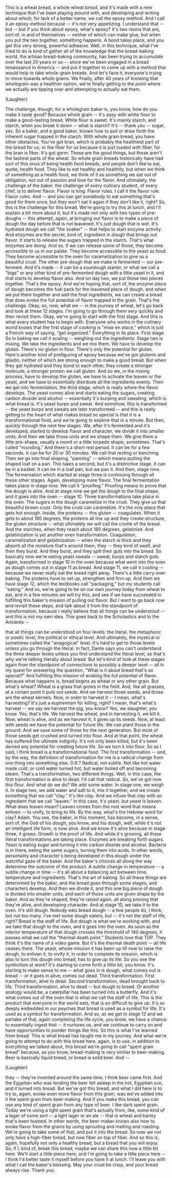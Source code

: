 
This is a wheat bread, a whole wheat bread,
and it&#39;s made with a new technique
that I&#39;ve been playing around with,
and developing and writing about which, for lack of a better name,
we call the epoxy method.
And I call it an epoxy method because --
it&#39;s not very appetizing. I understand that --
but -- but
if you think about epoxy, what&#39;s epoxy?
It&#39;s two resins that are, sort of,
in and of themselves -- neither of which can make glue,
but when you put the two together,
something happens. A bond takes place,
and you get this very strong, powerful
adhesive.
Well, in this technique,
what I&#39;ve tried to do is kind of
gather all of the knowledge that the bread-baking world,
the artisan bread-baking community,
has been trying to accumulate over the last 20 years or so --
since we&#39;ve been engaged in a bread renaissance in America --
and put it together to come up with a method
that would help to take whole-grain breads.
And let&#39;s face it, everyone&#39;s trying to move towards whole grains.
We finally, after 40 years of knowing
that wholegrain was a healthier option,
we&#39;re finally getting to the point where we actually are tipping over
and attempting to actually eat them.

(Laughter)

The challenge, though, for a wholegrain baker is,
you know, how do you make it taste good?
Because whole grain -- it&#39;s easy with white flour
to make a good-tasting bread. White flour is sweet.
It&#39;s mainly starch, and starch, when you break it down --
what is starch? It&#39;s -- thank you -- sugar, yes.
So a baker, and a good baker,
knows how to pull or draw forth
the inherent sugar trapped in the starch.
With whole grain bread, you have other obstacles.
You&#39;ve got bran, which is probably the healthiest part of the bread for us,
or the fiber for us because it is just loaded with fiber,
for the bran is fiber.
It&#39;s got germ. Those are the good things,
but those aren&#39;t the tastiest parts of the wheat.
So whole grain breads historically
have had sort of this onus of being health food breads,
and people don&#39;t like to eat,
quote, health food. They like to eat healthy and healthily,
but when we think of something as a health food,
we think of it as something we eat out of obligation,
not out of passion and love for the flavor.
And ultimately, the challenge of the baker,
the challenge of every culinary student, of every chef,
is to deliver flavor.
Flavor is king. Flavor rules.
I call it the flavor rule. Flavor rules.
And -- and
you can get somebody to eat something that&#39;s good for them once,
but they won&#39;t eat it again if they don&#39;t like it, right?
So, this is the challenge for this bread.
We&#39;re going to try this at lunch, and
I&#39;ll explain a bit more about it,
but it&#39;s made not only with two types of pre-doughs --
this attempt, again, at bringing out flavor
is to make a piece of dough
the day before that is not leavened.
It&#39;s just dough that is wet.
It&#39;s hydrated dough we call &quot;the soaker&quot; --
that helps to start enzyme activity.
And enzymes are the secret, kind of, ingredient in dough
that brings out flavor.
It starts to release the sugars trapped in the starch.
That&#39;s what enzymes are doing.
And so, if we can release some of those,
they become accessible to us in our palate.
They become accessible to the yeast as food.
They become accessible to the oven for caramelization
to give us a beautiful crust.
The other pre-dough
that we make is fermented -- our pre-ferment.
And it&#39;s made -- it can be a sourdough starter, or what we call a &quot;biga&quot;
or any other kind of pre-fermented dough with a little yeast in it,
and that starts to develop flavor also.
And on day two, we put those two pieces together. That&#39;s the epoxy.
And we&#39;re hoping that, sort of, the
enzyme piece of dough
becomes the fuel pack for the leavened piece of dough,
and when we put them together and add the final ingredients,
we can create a bread that does evoke
the full potential of flavor trapped in the grain.
That&#39;s the challenge. Okay, so, now, what we --
in the journey of wheat, let&#39;s go back and look at these 12 stages.
I&#39;m going to go through them very quickly and then revisit them.
Okay, we&#39;re going to start with the first stage.
And this is what every student has to begin with.
Everyone who works in the culinary world knows that
the first stage of cooking is &quot;mise en place,&quot;
which is just a French way of saying, &quot;get organized.&quot;
Everything in its place. First stage.
So in baking we call it scaling -- weighing out the ingredients.
Stage two is mixing. We take the ingredients and we mix them.
We have to develop the gluten.
There&#39;s no gluten in flour. There&#39;s only the potential for gluten.
Here&#39;s another kind of prefiguring of epoxy
because we&#39;ve got glutenin and gliadin,
neither of which are strong enough to make a good bread.
But when they get hydrated and they bond to each other,
they create a stronger molecule, a stronger protein we call gluten.
And so we, in the mixing process,
have to develop the gluten,
we have to activate the leaven or the yeast,
and we have to essentially distribute all the ingredients evenly.
Then we get into fermentation, the third stage,
which is really where the flavor develops. 
The yeast comes alive and starts eating the sugars,
creating carbon dioxide and alcohol --
essentially it&#39;s burping and sweating, which is what bread is.
It&#39;s yeast burps and sweat.
And somehow, this is transformed --
the yeast burps and sweats are later transformed --
and this is really getting to the heart of what makes bread so special
is that it is a transformational food,
and we&#39;re going to explore that in a minute.
But then, quickly through the next few stages.
We, after it&#39;s fermented and it&#39;s developed,
started to develop flavor and character,
we divide it into smaller units.
And then we take those units and we shape them. We give them a little pre-shape,
usually a round or a little torpedo shape, sometimes.
That&#39;s called &quot;rounding.&quot;
And there&#39;s a short rest period. It can be for a few seconds.
It can be for 20 or 30 minutes. We call that resting or benching.
Then we go into final shaping,
&quot;panning&quot; -- which means putting the shaped loaf on a pan.
This takes a second, but it&#39;s a distinctive stage.
It can be in a basket. It can be in a loaf pan, but we pan it.
And then, stage nine.
The fermentation which started at stage three is continuing
through all these other stages. Again, developing more flavor.
The final fermentation takes place in stage nine.
We call it &quot;proofing.&quot;
Proofing means to prove that the dough is alive.
And at stage nine we get the dough to the final shape,
and it goes into the oven -- stage 10.
Three transformations take place in the oven.
The sugars in the dough caramelize in the crust.
They give us that beautiful brown crust.
Only the crust can caramelize. It&#39;s the only place that gets hot enough.
Inside, the proteins --
this gluten -- coagulates.
When it gets to about 160 degrees,
the proteins all line up 
and they create structure,
the gluten structure --
what ultimately we will call the crumb of the bread.
And the starches, when they reach about 180 degrees,
gelatinize.
And gelatinization is yet another
oven transformation.
Coagulation, caramelization and gelatinization --
when the starch is thick and they absorb all the moisture that&#39;s around them,
they -- they kind of swell, and then they burst.
And they burst, and they spill their guts into the bread.
So basically now we&#39;re eating yeast sweats --
sweat, burps and starch guts.
Again, transformed in stage 10 in the oven
because what went into the oven as dough
comes out in stage 11 as bread.
And stage 11, we call it cooling --
because we never really eat the bread right away.
There&#39;s a little carry-over baking.
The proteins have to set up, strengthen and firm up.
And then we have stage 12, which the textbooks call &quot;packaging,&quot;
but my students call &quot;eating.&quot;
And so, we&#39;re going to be on our own journey today from wheat to eat,
and in a few minutes we will try this,
and see if we have succeeded
in fulfilling this baker&#39;s mission of pulling out flavor.
But I want to go back now and revisit these steps,
and talk about it from the standpoint of transformation,
because I really believe that
all things can be understood --
and this is not my own idea. This goes back to the Scholastics and to the Ancients --

that all things can be understood on four levels:
the literal, the metaphoric or poetic level,
the political or ethical level.
And ultimately, the mystical or sometimes called the &quot;anagogical&quot; level.
It&#39;s hard to get to those levels unless you go through the literal.
In fact, Dante says you can&#39;t understand the three deeper levels
unless you first understand the literal level,
so that&#39;s why we&#39;re talking literally about bread.
But let&#39;s kind of look at these stages again
from the standpoint of connections to possibly a deeper level --
all in my quest for answering the question,
&quot;What is it about bread that&#39;s so special?&quot;
And fulfilling this mission of evoking the full potential of flavor.
Because what happens is,
bread begins as wheat or any other grain.
But what&#39;s wheat? Wheat is a grass
that grows in the field.
And, like all grasses, at a certain point it puts out seeds.
And we harvest those seeds, and those are the wheat kernels.
Now, in order to harvest it -- I mean, what&#39;s harvesting?
It&#39;s just a euphemism for killing, right?
I mean, that&#39;s what&#39;s harvest -- we say we harvest the pig, you know?
Yes, we slaughter, you know. Yes, that&#39;s life.
We harvest the wheat,
and in harvesting it, we kill it.
Now, wheat is alive,
and as we harvest it, it gives up its seeds.
Now, at least with seeds we have the potential for future life.
We can plant those in the ground.
And we save some of those for the next generation.
But most of those seeds get crushed
and turned into flour.
And at that point, the wheat has suffered the ultimate indignity.
It&#39;s not only been killed,
but it&#39;s been denied any potential for creating future life.
So we turn it into flour.
So as I said, I think bread is a transformational food.
The first transformation -- and, by the way,
the definition of transformation for me is
a radical change from one thing into something else.
O.K.? Radical, not subtle.
Not like hot water made cold,
or cold water turned hot,
but water boiled off and becoming steam.
That&#39;s a transformation, two different things.
Well, in this case, the first transformation
is alive to dead.
I&#39;d call that radical.
So, we&#39;ve got now this flour.
And what do we do? We add some water.
In stage one, we weigh it.
In stage two, we add water and salt to it, mix it together,
and we create something that we call &quot;clay.&quot;
It&#39;s like clay.
And we infuse that clay
with an ingredient that we call &quot;leaven.&quot;
In this case, it&#39;s yeast, but yeast is leaven. What does leaven mean?
Leaven comes from the root word that means enliven --
to vivify, to bring to life.
By the way, what&#39;s the Hebrew word for clay? Adam.
You see, the baker, in this moment,
has become, in a sense,
sort of, the God of his dough, you know, and his dough, well,
while it&#39;s not an intelligent life form, is now alive.
And we know it&#39;s alive because in stage three,
it grows. Growth is the proof of life.
And while it&#39;s growing, all these
literal transformations are taking place.
Enzymes are breaking forth sugars.
Yeast is eating sugar and
turning it into carbon dioxide and alcohol.
Bacteria is in there, eating the same sugars,
turning them into acids.
In other words, personality and character&#39;s being developed in this dough
under the watchful gaze of the baker.
And the baker&#39;s choices all along the way
determine the outcome of the product.
A subtle change in temperature -- a subtle change in time --
it&#39;s all about a balancing act between time, temperature
and ingredients. That&#39;s the art of baking.
So all these things are determined by the baker,
and the bread goes through some stages, and characters develop.
And then we divide it, and this one big piece of dough
is divided into smaller units, and each of those units
are given shape by the baker.
And as they&#39;re shaped, they&#39;re raised again,
all along proving that they&#39;re alive,
and developing character.
And at stage 10, we take it to the oven.
It&#39;s still dough. Nobody eats bread dough --
a few people do, I think, but not too many.
I&#39;ve met some dough eaters, but --
it&#39;s not the staff of life, right? Bread is the staff of life.
But dough is what we&#39;re working with,
and we take that dough to the oven,
and it goes into the oven. As soon as the interior temperature of that dough
crosses the threshold of 140 degrees,
it passes what we call the &quot;thermal death point.&quot;
Students love that TDP. They think it&#39;s the name of a video game.
But it&#39;s the thermal death point -- all life ceases there.
The yeast, whose mission it has been up till now to raise the dough,
to enliven it, to vivify it,
in order to complete its mission,
which is also to turn this dough into bread,
has to give up its life.
So you see the symbolism at work? It&#39;s starting to come forth a little bit, you know.
It&#39;s starting to make sense to me --
what goes in is dough,
what comes out is bread --
or it goes in alive,
comes out dead.
Third transformation. First transformation, alive to dead.
Second transformation, dead brought back to life.
Third transformation, alive to dead --
but dough to bread.
Or another analogy would be,
a caterpillar has been turned into a butterfly.
And it&#39;s what comes out of the oven
that is what we call the staff of life.
This is the product
that
everyone in the world eats, that is so difficult to give up.
It&#39;s so
deeply embedded in our psyches that
bread is used as a symbol for life.
It&#39;s used as a symbol for transformation.
And so, as we get to stage 12 and we partake of that,
again completing the life cycle,
you know, we have a chance to essentially ingest that --
it nurtures us, and we continue to carry on
and have opportunities to ponder
things like this.
So this is what I&#39;ve learned from bread.
This is what bread has taught me in my journey.
And what we&#39;re going to attempt to do
with this bread here, again,
is to use, in addition to everything we talked about,
this bread we&#39;re going to call &quot;spent grain bread&quot;
because, as you know, bread-making is very similar to beer-making.
Beer is basically liquid bread,
or bread is solid beer.
And --

(Laughter)

they -- they&#39;re invented around the same time. I think beer came first.
And the Egyptian who was tending the beer fell asleep
in the hot, Egyptian sun, and it turned into bread.
But we&#39;ve got this bread,
and what I did here is to try to, again,
evoke even more flavor from this grain,
was we&#39;ve added into it the spent grain from beer-making.
And if you make this bread, you can use any kind of spent grain from any type of beer.
I like dark spent grain. Today we&#39;re using a light spent grain
that&#39;s actually from, like, some kind of a lager of some sort --
a light lager or an ale -- that is wheat and barley that&#39;s been toasted.
In other words, the beer-maker knows also how to evoke flavor from the grains
by using sprouting and malting and roasting.
We&#39;re going to take some of that, and put it into the bread.
So now we not only have a high-fiber bread,
but now fiber on top of fiber.
And so this is, again, hopefully
not only a healthy bread,
but a bread that you will enjoy.
So, if I, kind of, break this bread,
maybe we can share this now a little bit here.
We&#39;ll start a little piece here,
and I&#39;m going to take a little piece here --
I think I&#39;d better taste it myself before you have it at lunch.
I&#39;ll leave you
with what I call the baker&#39;s blessing.
May your crust be crisp,
and your bread always rise.
Thank you.
